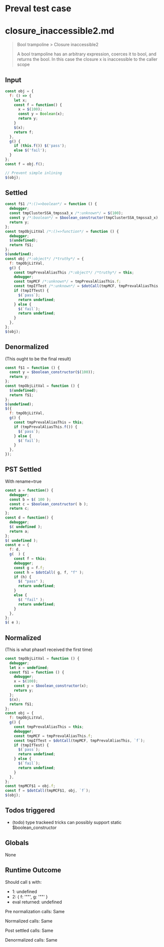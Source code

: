 # Preval test case

# closure_inaccessible2.md

> Bool trampoline > Closure inaccessible2
>
> A bool trampoline has an arbitrary expression, coerces it to bool, and returns the bool.
> In this case the closure x is inaccessible to the caller scope

## Input

`````js filename=intro
const obj = {
  f: () => {
    let x;
    const f = function() {
      x = $(100);
      const y = Boolean(x);
      return y;
    }
    $(x);
    return f;
  },
  g() {
    if (this.f()) $('pass');
    else $('fail');
  }
};
const f = obj.f();

// Prevent simple inlining
$(obj);

`````


## Settled


`````js filename=intro
const f$1 /*:()=>boolean*/ = function () {
  debugger;
  const tmpClusterSSA_tmpssa3_x /*:unknown*/ = $(100);
  const y /*:boolean*/ = $boolean_constructor(tmpClusterSSA_tmpssa3_x);
  return y;
};
const tmpObjLitVal /*:()=>function*/ = function () {
  debugger;
  $(undefined);
  return f$1;
};
$(undefined);
const obj /*:object*/ /*truthy*/ = {
  f: tmpObjLitVal,
  g() {
    const tmpPrevalAliasThis /*:object*/ /*truthy*/ = this;
    debugger;
    const tmpMCF /*:unknown*/ = tmpPrevalAliasThis.f;
    const tmpIfTest /*:unknown*/ = $dotCall(tmpMCF, tmpPrevalAliasThis, `f`);
    if (tmpIfTest) {
      $(`pass`);
      return undefined;
    } else {
      $(`fail`);
      return undefined;
    }
  },
};
$(obj);
`````


## Denormalized
(This ought to be the final result)

`````js filename=intro
const f$1 = function () {
  const y = $boolean_constructor($(100));
  return y;
};
const tmpObjLitVal = function () {
  $(undefined);
  return f$1;
};
$(undefined);
$({
  f: tmpObjLitVal,
  g() {
    const tmpPrevalAliasThis = this;
    if (tmpPrevalAliasThis.f()) {
      $(`pass`);
    } else {
      $(`fail`);
    }
  },
});
`````


## PST Settled
With rename=true

`````js filename=intro
const a = function() {
  debugger;
  const b = $( 100 );
  const c = $boolean_constructor( b );
  return c;
};
const d = function() {
  debugger;
  $( undefined );
  return a;
};
$( undefined );
const e = {
  f: d,
  g(  ) {
    const f = this;
    debugger;
    const g = f.f;
    const h = $dotCall( g, f, "f" );
    if (h) {
      $( "pass" );
      return undefined;
    }
    else {
      $( "fail" );
      return undefined;
    }
  },
};
$( e );
`````


## Normalized
(This is what phase1 received the first time)

`````js filename=intro
const tmpObjLitVal = function () {
  debugger;
  let x = undefined;
  const f$1 = function () {
    debugger;
    x = $(100);
    const y = $boolean_constructor(x);
    return y;
  };
  $(x);
  return f$1;
};
const obj = {
  f: tmpObjLitVal,
  g() {
    const tmpPrevalAliasThis = this;
    debugger;
    const tmpMCF = tmpPrevalAliasThis.f;
    const tmpIfTest = $dotCall(tmpMCF, tmpPrevalAliasThis, `f`);
    if (tmpIfTest) {
      $(`pass`);
      return undefined;
    } else {
      $(`fail`);
      return undefined;
    }
  },
};
const tmpMCF$1 = obj.f;
const f = $dotCall(tmpMCF$1, obj, `f`);
$(obj);
`````


## Todos triggered


- (todo) type trackeed tricks can possibly support static $boolean_constructor


## Globals


None


## Runtime Outcome


Should call `$` with:
 - 1: undefined
 - 2: { f: '"<function>"', g: '"<function>"' }
 - eval returned: undefined

Pre normalization calls: Same

Normalized calls: Same

Post settled calls: Same

Denormalized calls: Same
